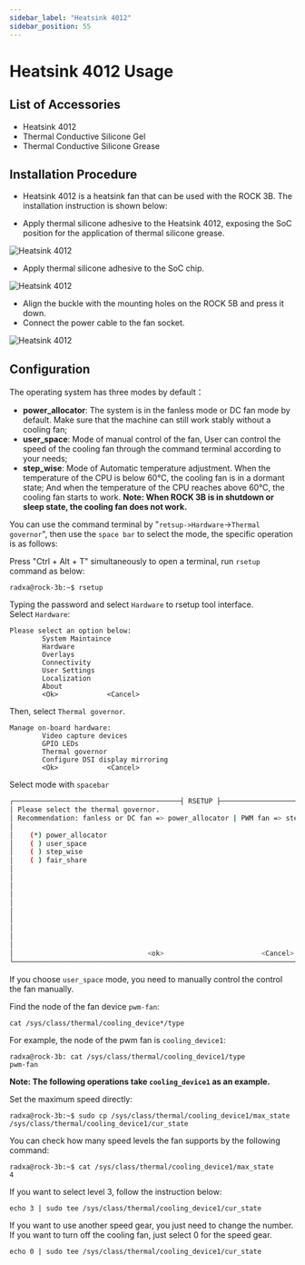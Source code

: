 ```yaml
---
sidebar_label: "Heatsink 4012"
sidebar_position: 55
---
```


# Heatsink 4012 Usage

## List of Accessories

- Heatsink 4012
- Thermal Conductive Silicone Gel
- Thermal Conductive Silicone Grease

## Installation Procedure

- Heatsink 4012 is a heatsink fan that can be used with the ROCK 3B. The installation instruction is shown below:

- Apply thermal silicone adhesive to the Heatsink 4012, exposing the SoC position for the application of thermal silicone grease.

![Heatsink 4012](/img/rock5b/heatsink4012-use-1.webp)

- Apply thermal silicone adhesive to the SoC chip.

![Heatsink 4012](/img/rock5b/heatsink4012-use-2.webp)

- Align the buckle with the mounting holes on the ROCK 5B and press it down.
- Connect the power cable to the fan socket.

![Heatsink 4012](/img/rock3/3b/rock_3b_with_heatsink.webp)

## Configuration

The operating system has three modes by default：

- **power_allocator**: The system is in the fanless mode or DC fan mode by default. Make sure that the machine can still work stably without a cooling fan;
- **user_space**: Mode of manual control of the fan, User can control the speed of the cooling fan through the command terminal according to your needs;
- **step_wise**: Mode of Automatic temperature adjustment. When the temperature of the CPU is below 60°C, the cooling fan is in a dormant state; And when the temperature of the CPU reaches above 60°C, the cooling fan starts to work.
  **Note: When ROCK 3B is in shutdown or sleep state, the cooling fan does not work.**

You can use the command terminal by "`retsup->Hardware`->`Thermal governor`", then use the `space bar` to select the mode, the specific operation is as follows:

Press "Ctrl + Alt + T" simultaneously to open a terminal, run `rsetup` command as below:

```
radxa@rock-3b:~$ rsetup
```

Typing the password and select `Hardware` to rsetup tool interface.  
Select `Hardware`:

```
Please select an option below:
        System Maintaince
        Hardware
        Overlays
        Connectivity
        User Settings
        Localization
        About
        <Ok>            <Cancel>
```

Then, select `Thermal governor`.

```
Manage on-board hardware:
        Video capture devices
        GPIO LEDs
        Thermal governor
        Configure DSI display mirroring
        <Ok>            <Cancel>
```

Select mode with `spacebar`

```bash
┌─────────────────────────────────────────┤ RSETUP ├───────────────────────────────────────────────┐
│ Please select the thermal governor.                                                              │
│ Recommendation: fanless or DC fan => power_allocator | PWM fan => step_wise                      │
│                                                                                                  │
│    (*) power_allocator                                                                           │
│    ( ) user_space                                                                                │
│    ( ) step_wise                                                                                 │
│    ( ) fair_share                                                                                │
│                                                                                                  │
│                                                                                                  │
│                                                                                                  │
│                                                                                                  │
│                                                                                                  │
│                                                                                                  │
│                                                                                                  │
│                                                                                                  │
│                                                                                                  │
│                                                                                                  │
│                                 <ok>                        <Cancel>                             │
└──────────────────────────────────────────────────────────────────────────────────────────────────│
```

If you choose `user_space` mode, you need to manually control the control the fan manually.

Find the node of the fan device `pwm-fan`:

```
cat /sys/class/thermal/cooling_device*/type
```

For example, the node of the pwm fan is `cooling_device1`:

```
radxa@rock-3b: cat /sys/class/thermal/cooling_device1/type
pwm-fan
```

**Note: The following operations take `cooling_device1` as an example.**

Set the maximum speed directly:

```
radxa@rock-3b:~$ sudo cp /sys/class/thermal/cooling_device1/max_state /sys/class/thermal/cooling_device1/cur_state
```

You can check how many speed levels the fan supports by the following command:

```
radxa@rock-3b:~$ cat /sys/class/thermal/cooling_device1/max_state
4
```

If you want to select level 3, follow the instruction below:

```
echo 3 | sudo tee /sys/class/thermal/cooling_device1/cur_state
```

If you want to use another speed gear, you just need to change the number. If you want to turn off the cooling fan, just select 0 for the speed gear.

```
echo 0 | sudo tee /sys/class/thermal/cooling_device1/cur_state
```
